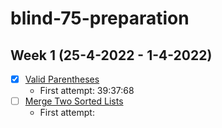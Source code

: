# blind-75-preparation

## Week 1 (25-4-2022 - 1-4-2022)

- [x] [Valid Parentheses](https://leetcode.com/problems/valid-parentheses/)
  - First attempt: 39:37:68
- [ ] [Merge Two Sorted Lists](https://leetcode.com/problems/merge-two-sorted-lists/)
  - First attempt:
